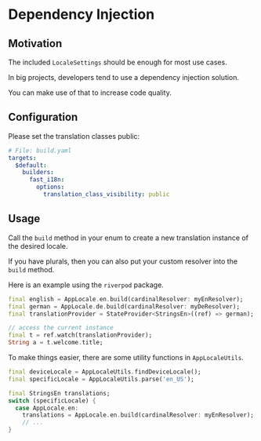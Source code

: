 # Dependency Injection

## Motivation

The included `LocaleSettings` should be enough for most use cases.

In big projects, developers tend to use a dependency injection solution.

You can make use of that to increase code quality.

## Configuration

Please set the translation classes public:

```yaml
# File: build.yaml
targets:
  $default:
    builders:
      fast_i18n:
        options:
          translation_class_visibility: public
```

## Usage

Call the `build` method in your enum to create a new translation instance of the desired locale.

If you have plurals, then you can also put your custom resolver into the `build` method.

Here is an example using the `riverpod` package.

```dart
final english = AppLocale.en.build(cardinalResolver: myEnResolver);
final german = AppLocale.de.build(cardinalResolver: myDeResolver);
final translationProvider = StateProvider<StringsEn>((ref) => german); // set it

// access the current instance
final t = ref.watch(translationProvider);
String a = t.welcome.title;
```

To make things easier, there are some utility functions in `AppLocaleUtils`.

```dart
final deviceLocale = AppLocaleUtils.findDeviceLocale();
final specificLocale = AppLocaleUtils.parse('en_US');

final StringsEn translations;
switch (specificLocale) {
  case AppLocale.en:
    translations = AppLocale.en.build(cardinalResolver: myEnResolver);
    // ...
}
```